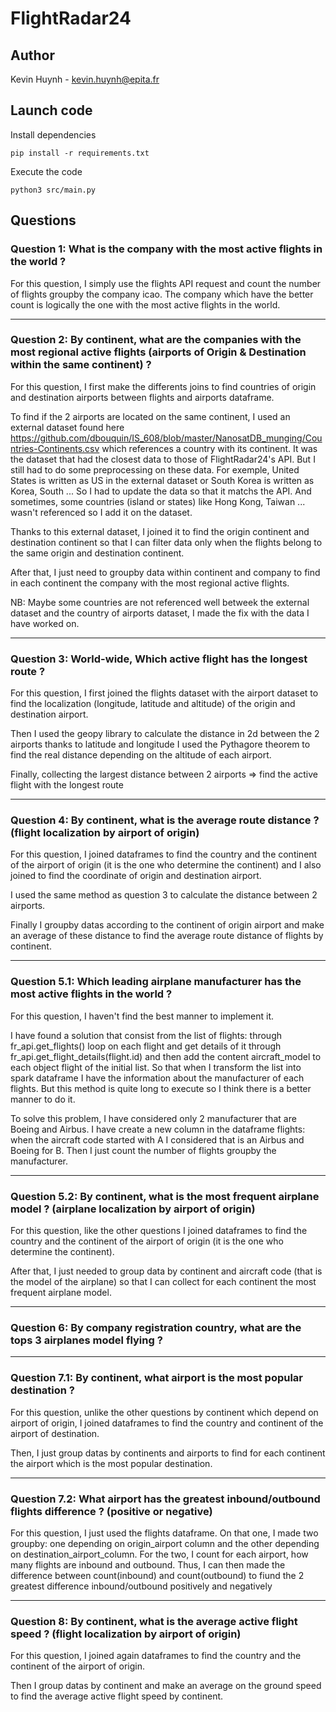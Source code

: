# FlightRadar24

## Author

Kevin Huynh     - kevin.huynh@epita.fr

## Launch code

Install dependencies

```
pip install -r requirements.txt
```

Execute the code
```
python3 src/main.py
```


## Questions 

### Question 1:  What is the company with the most active flights in the world ?

For this question, I simply use the flights API request and count the number of flights groupby the company icao. The company which have the better count is logically the one with the most active flights in the world. 


------
### Question 2: By continent, what are the companies with the most regional active flights (airports of Origin & Destination within the same continent) ?

For this question, I first make the differents joins to find countries of origin and destination airports between flights and airports dataframe.

To find if the 2 airports are located on the same continent, I used an external dataset found here 
https://github.com/dbouquin/IS_608/blob/master/NanosatDB_munging/Countries-Continents.csv which references a country with its continent. 
It was the dataset that had the closest data to those of FlightRadar24's API. But I still had to do some preprocessing on these data. For exemple, United States is written as US in the external dataset or South Korea is written as Korea, South ... So I had to update the data so that it matchs the API. 
And sometimes, some countries (island or states) like Hong Kong, Taiwan ... wasn't referenced so I add it on the dataset. 

Thanks to this external dataset, I joined it to find the origin continent and destination continent so that I can filter data only when the flights belong to the same origin and destination continent.

After that, I just need to groupby data within continent and company to find in each continent the company with the most regional active flights. 

NB: Maybe some countries are not referenced well betweek the external dataset and the country of airports dataset, I made the fix with the data I have worked on. 


-----
### Question 3: World-wide, Which active flight has the longest route ?
For this question, I first joined the flights dataset with the airport dataset to find the localization (longitude, latitude and altitude) of the origin and destination airport.

Then I used the geopy library to calculate the distance in 2d between the 2 airports thanks to latitude and longitude
I used the Pythagore theorem to find the real distance depending on the altitude of each airport. 

Finally, collecting the largest distance between 2 airports => find the active flight with the longest route


-----
### Question 4: By continent, what is the average route distance ? (flight localization by airport of origin)
For this question, I joined dataframes to find the country and the continent of the airport of origin (it is the one who determine the continent) and I also joined to find the coordinate of origin and destination airport. 

I used the same method as question 3 to calculate the distance between 2 airports. 

Finally I groupby datas according to the continent of origin airport and make an average of these distance to find the average route distance of flights by continent. 

-----
### Question 5.1: Which leading airplane manufacturer has the most active flights in the world ?
For this question, I haven't find the best manner to implement it.

I have found a solution that consist from the list of flights: through fr_api.get_flights() loop on each flight and get details of it through fr_api.get_flight_details(flight.id) and then add the content aircraft_model to each object flight of the initial list. So that when I transform the list into spark dataframe I have the information about the manufacturer of each flights. 
But this method is quite long to execute so I think there is a better manner to do it. 

To solve this problem, I have considered only 2 manufacturer that are Boeing and Airbus. I have create a new column in the dataframe flights: when the aircraft code started with A I considered that is an Airbus and Boeing for B. 
Then I just count the number of flights groupby the manufacturer. 

-----
### Question 5.2: By continent, what is the most frequent airplane model ? (airplane localization by airport of origin)
For this question, like the other questions I joined dataframes to find the country and the continent of the airport of origin (it is the one who determine the continent).

After that, I just needed to group data by continent and aircraft code (that is the model of the airplane) so that I can collect for each continent the most frequent airplane model. 

-----
### Question 6: By company registration country, what are the tops 3 airplanes model flying ?


-----
### Question 7.1: By continent, what airport is the most popular destination ?
For this question, unlike the other questions by continent which depend on airport of origin, I joined dataframes to find the country and continent of the airport of destination.

Then, I just group datas by continents and airports to find for each continent the airport which is the most popular destination.

-----
### Question 7.2: What airport has the greatest inbound/outbound flights difference ? (positive or negative)
For this question, I just used the flights dataframe. On that one, I made two groupby: one depending on origin_airport column and the other depending on destination_airport_column. For the two, I count for each airport, how many flights are inbound and outbound. Thus, I can then made the difference between count(inbound) and count(outbound) to fiund the 2 greatest difference inbound/outbound positively and negatively

-----
### Question 8: By continent, what is the average active flight speed ? (flight localization by airport of origin)
For this question, I joined again dataframes to find the country and the continent of the airport of origin. 

Then I group datas by continent and make an average on the ground speed to find the average active flight speed by continent. 
